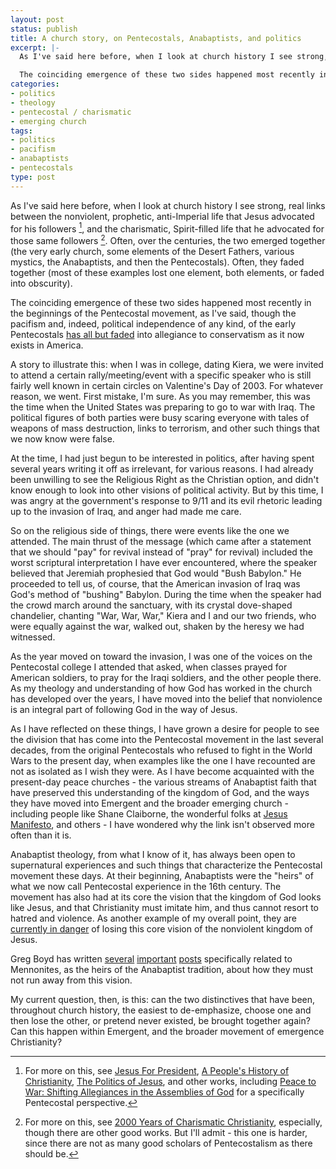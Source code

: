 ```yaml
---
layout: post
status: publish
title: A church story, on Pentecostals, Anabaptists, and politics
excerpt: |-
  As I've said here before, when I look at church history I see strong, real links between the nonviolent, prophetic, anti-Imperial life that Jesus advocated for his followers, and the charismatic, Spirit-filled life that he advocated for those same followers. Often, over the centuries, the two emerged together (the very early church, some elements of the Desert Fathers, various mystics, the Anabaptists, and then the Pentecostals). Often, they faded together (most of these examples lost one element, both elements, or faded into obscurity).

  The coinciding emergence of these two sides happened most recently in the beginnings of the Pentecostal movement, as I've said, though the pacifism and, indeed, political independence of any kind, of the early Pentecostals has all but faded into allegiance to conservatism as it now exists in America.
categories:
- politics
- theology
- pentecostal / charismatic
- emerging church
tags:
- politics
- pacifism
- anabaptists
- pentecostals
type: post
---
```

As I've said here before, when I look at church history I see strong, real links between the nonviolent, prophetic, anti-Imperial life that Jesus advocated for his followers [^1], and the charismatic, Spirit-filled life that he advocated for those same followers [^2]. Often, over the centuries, the two emerged together (the very early church, some elements of the Desert Fathers, various mystics, the Anabaptists, and then the Pentecostals). Often, they faded together (most of these examples lost one element, both elements, or faded into obscurity).

The coinciding emergence of these two sides happened most recently in the beginnings of the Pentecostal movement, as I've said, though the pacifism and, indeed, political independence of any kind, of the early Pentecostals <a href="http://www.amazon.com/gp/product/1931038589?ie=UTF8&amp;tag=jonathanstega-20&amp;linkCode=as2&amp;camp=1789&amp;creative=390957&amp;creativeASIN=1931038589">has all but faded</a> into allegiance to conservatism as it now exists in America.

A story to illustrate this: when I was in college, dating Kiera, we were invited to attend a certain rally/meeting/event with a specific speaker who is still fairly well known in certain circles on Valentine's Day of 2003. For whatever reason, we went. First mistake, I'm sure. As you may remember, this was the time when the United States was preparing to go to war with Iraq. The political figures of both parties were busy scaring everyone with tales of weapons of mass destruction, links to terrorism, and other such things that we now know were false.

At the time, I had just begun to be interested in politics, after having spent several years writing it off as irrelevant, for various reasons. I had already been unwilling to see the Religious Right as the Christian option, and didn't know enough to look into other visions of political activity. But by this time, I was angry at the government's response to 9/11 and its evil rhetoric leading up to the invasion of Iraq, and anger had made me care.

So on the religious side of things, there were events like the one we attended. The main thrust of the message (which came after a statement that we should "pay" for revival instead of "pray" for revival) included the worst scriptural interpretation I have ever encountered, where the speaker believed that Jeremiah prophesied that God would "Bush Babylon." He proceeded to tell us, of course, that the American invasion of Iraq was God's method of "bushing" Babylon. During the time when the speaker had the crowd march around the sanctuary, with its crystal dove-shaped chandelier, chanting "War, War, War," Kiera and I and our two friends, who were equally against the war, walked out, shaken by the heresy we had witnessed.

As the year moved on toward the invasion, I was one of the voices on the Pentecostal college I attended that asked, when classes prayed for American soldiers, to pray for the Iraqi soldiers, and the other people there. As my theology and understanding of how God has worked in the church has developed over the years, I have moved into the belief that nonviolence is an integral part of following God in the way of Jesus.

As I have reflected on these things, I have grown a desire for people to see the division that has come into the Pentecostal movement in the last several decades, from the original Pentecostals who refused to fight in the World Wars to the present day, when examples like the one I have recounted are not as isolated as I wish they were. As I have become acquainted with the present-day peace churches - the various streams of Anabaptist faith that have preserved this understanding of the kingdom of God, and the ways they have moved into Emergent and the broader emerging church - including people like Shane Claiborne, the wonderful folks at <a href="http://www.jesusmanifesto.com/">Jesus Manifesto</a>, and others - I have wondered why the link isn't observed more often than it is.

Anabaptist theology, from what I know of it, has always been open to supernatural experiences and such things that characterize the Pentecostal movement these days. At their beginning, Anabaptists were the "heirs" of what we now call Pentecostal experience in the 16th century. The movement has also had at its core the vision that the kingdom of God looks like Jesus, and that Christianity must imitate him, and thus cannot resort to hatred and violence. As another example of my overall point, they are <a href="http://www.gregboyd.org/blog/it-turns-out-im-a-mennonite/">currently in danger</a> of losing this core vision of the nonviolent kingdom of Jesus.

Greg Boyd has written <a href="http://www.gregboyd.org/blog/a-word-to-my-mennonite-friends-cherish-your-treasure/">several</a> <a href="http://www.gregboyd.org/blog/random-updates/">important</a> <a href="http://www.gregboyd.org/blog/a-night-with-mennonites-and-jim-wallis/">posts</a> specifically related to Mennonites, as the heirs of the Anabaptist tradition, about how they must not run away from this vision.

My current question, then, is this: can the two distinctives that have been, throughout church history, the easiest to de-emphasize, choose one and then lose the other, or pretend never existed, be brought together again? Can this happen within Emergent, and the broader movement of emergence Christianity?

[^1]: For more on this, see <a href="http://www.amazon.com/gp/product/0310278422?ie=UTF8&amp;tag=jonathanstega-20&amp;linkCode=as2&amp;camp=1789&amp;creative=390957&amp;creativeASIN=0310278422">Jesus For President</a>, <a href="http://www.amazon.com/gp/product/0061448702?ie=UTF8&amp;tag=jonathanstega-20&amp;linkCode=as2&amp;camp=1789&amp;creative=390957&amp;creativeASIN=0061448702">A People's History of Christianity</a>, <a href="http://www.amazon.com/gp/product/0802807348?ie=UTF8&amp;tag=jonathanstega-20&amp;linkCode=as2&amp;camp=1789&amp;creative=390957&amp;creativeASIN=0802807348">The Politics of Jesus</a>, and other works, including <a href="http://www.amazon.com/gp/product/1931038589?ie=UTF8&amp;tag=jonathanstega-20&amp;linkCode=as2&amp;camp=1789&amp;creative=390957&amp;creativeASIN=1931038589">Peace to War: Shifting Allegiances in the Assemblies of God</a> for a specifically Pentecostal perspective.
[^2]: For more on this, see <a href="http://www.amazon.com/gp/product/0884198723?ie=UTF8&amp;tag=jonathanstega-20&amp;linkCode=as2&amp;camp=1789&amp;creative=390957&amp;creativeASIN=0884198723">2000 Years of Charismatic Christianity</a>, especially, though there are other good works. But I'll admit - this one is harder, since there are not as many good scholars of Pentecostalism as there should be.
